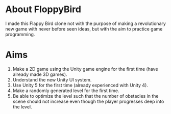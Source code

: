# About FloppyBird
I made this Flappy Bird clone not with the purpose of making a revolutionary new game with never before seen ideas, but with the aim to practice game programming.

# Aims
1. Make a 2D game using the Unity game engine for the first time (have already made 3D games).
2. Understand the new Unity UI system.
3. Use Unity 5 for the first time (already experienced with Unity 4).
3. Make a randomly generated level for the first time.
4. Be able to optimize the level such that the number of obstacles in the scene should not increase even though the player progresses deep into the level.

